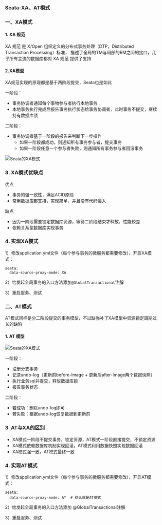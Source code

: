### Seata-XA、AT模式
### 一、XA模式
#### 1. XA 规范
XA 规范 是 X/Open 组织定义的分布式事务处理（DTP，Distributed Transaction Processing）标准，
描述了全局的TM与局部的RM之间的接口，几乎所有主流的数据库都对 XA 规范 提供了支持

#### 2.XA模型
XA规范实现的原理都是基于两阶段提交，Seata也是如此

一阶段：
- 事务协调者通知每个事物参与者执行本地事务
- 本地事务执行完成后报告事务执行状态给事务协调者，此时事务不提交，继续持有数据库锁

二阶段：
- 事务协调者基于一阶段的报告来判断下一步操作
  - 如果一阶段都成功，则通知所有事务参与者，提交事务
  - 如果一阶段任意一个参与者失败，则通知所有事务参与者回滚事务

![Seata的XA模式](https://fgq233.github.io/imgs/springcloud/seata4.png)


### 3. XA模式优缺点
优点
- 事务的强一致性，满足ACID原则
- 常用数据库都支持，实现简单，并且没有代码侵入

缺点
- 因为一阶段需要锁定数据库资源，等待二阶段结束才释放，性能较差
- 依赖关系型数据库实现事务


### 4. 实现XA模式
1）修改application.yml文件（每个参与事务的微服务都需要修改），开启XA模式：

```
seata:
  data-source-proxy-mode: XA
```


2）给发起全局事务的入口方法添加`@GlobalTransactional`注解

3）重启服务、测试




 
 
 
### 二、AT模式
AT模式同样是分二阶段提交的事务模型，不过缺弥补了XA模型中资源锁定周期过长的缺陷

#### 1. AT 模型
![Seata的XA模式](https://fgq233.github.io/imgs/springcloud/seata5.png)

一阶段：
* 注册分支事务
* 记录undo-log（更新前before-Image + 更新后after-Image两个数据快照）
* 执行业务sql并提交，释放数据库锁
* 报告事务状态

二阶段：
* 若成功：删除undo-log即可
* 若失败：根据undo-log恢复数据到更新前

### 3. AT与XA的区别
* XA模式一阶段不提交事务，锁定资源，AT模式一阶段直接提交，不锁定资源
* XA模式依赖数据库机制实现回滚，AT模式利用数据快照实现数据回滚
* XA模式强一致，AT模式最终一致



### 4. 实现AT模式
1）修改application.yml文件（每个参与事务的微服务都需要修改），开启AT模式：

```
seata:
  data-source-proxy-mode: AT  # 默认就是AT模式
```


2）给发起全局事务的入口方法添加 @GlobalTransactional注解

3）重启服务、测试




 
 
 



 
